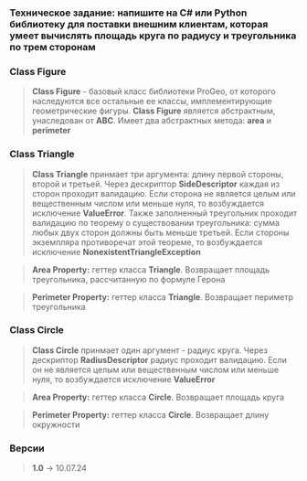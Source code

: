 ### Техническое задание: напишите на С# или Python библиотеку для поставки внешним клиентам, которая умеет вычислять площадь круга по радиусу и треугольника по трем сторонам

### Class Figure

> __Class Figure__ - базовый класс библиотеки ProGeo, от которого наследуются все остальные ее классы, имплементирующие геометрические фигуры. __Class Figure__ является абстрактным, унаследован от __ABC__. Имеет два абстрактных метода: __area__ и __perimeter__  

### Class Triangle

> __Class Triangle__ принмает три аргумента: длину первой стороны, второй и третьей. Через дескриптор __SideDescriptor__ каждая из сторон проходит валидацию. Если сторона не является целым или вещественным числом или меньше нуля, то возбуждается исключение __ValueError__. Также заполненный треугольник проходит валидацию по теорему о существовании треугольника: сумма любых двух сторон должны быть меньше третьей. Если стороны экземпляра противоречат этой теореме, то возбуждается исключение __NonexistentTriangleException__

> __Area Property:__ геттер класса __Triangle__. Возвращает площадь треугольника, рассчитанную по формуле Герона

> __Perimeter Property:__ геттер класса __Triangle__. Возвращает периметр треугольника

### Class Circle
> __Class Circle__ принмает один аргумент - радиус круга. Через дескриптор __RadiusDescriptor__ радиус проходит валидацию. Если он не является целым или вещественным числом или меньше нуля, то возбуждается исключение __ValueError__  

> __Area Property:__ геттер класса __Circle__. Возвращает площадь круга

> __Perimeter Property:__ геттер класса __Circle__. Возвращает длину окружности

### Версии
> __1.0__ -> 10.07.24